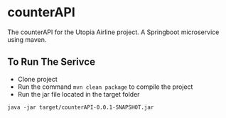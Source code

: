 # counterAPI
The counterAPI for the Utopia Airline project. A Springboot microservice using maven.

## To Run The Serivce


* Clone project
* Run the command ```mvn clean package``` to compile the project
* Run the jar file located in the target folder
```
java -jar target/counterAPI-0.0.1-SNAPSHOT.jar
```

